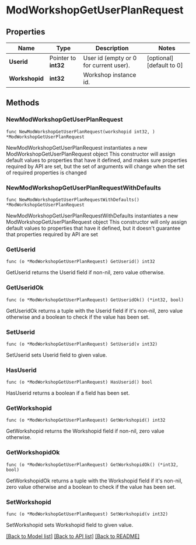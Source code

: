 # ModWorkshopGetUserPlanRequest

## Properties

Name | Type | Description | Notes
------------ | ------------- | ------------- | -------------
**Userid** | Pointer to **int32** | User id (empty or 0 for current user). | [optional] [default to 0]
**Workshopid** | **int32** | Workshop instance id. | 

## Methods

### NewModWorkshopGetUserPlanRequest

`func NewModWorkshopGetUserPlanRequest(workshopid int32, ) *ModWorkshopGetUserPlanRequest`

NewModWorkshopGetUserPlanRequest instantiates a new ModWorkshopGetUserPlanRequest object
This constructor will assign default values to properties that have it defined,
and makes sure properties required by API are set, but the set of arguments
will change when the set of required properties is changed

### NewModWorkshopGetUserPlanRequestWithDefaults

`func NewModWorkshopGetUserPlanRequestWithDefaults() *ModWorkshopGetUserPlanRequest`

NewModWorkshopGetUserPlanRequestWithDefaults instantiates a new ModWorkshopGetUserPlanRequest object
This constructor will only assign default values to properties that have it defined,
but it doesn't guarantee that properties required by API are set

### GetUserid

`func (o *ModWorkshopGetUserPlanRequest) GetUserid() int32`

GetUserid returns the Userid field if non-nil, zero value otherwise.

### GetUseridOk

`func (o *ModWorkshopGetUserPlanRequest) GetUseridOk() (*int32, bool)`

GetUseridOk returns a tuple with the Userid field if it's non-nil, zero value otherwise
and a boolean to check if the value has been set.

### SetUserid

`func (o *ModWorkshopGetUserPlanRequest) SetUserid(v int32)`

SetUserid sets Userid field to given value.

### HasUserid

`func (o *ModWorkshopGetUserPlanRequest) HasUserid() bool`

HasUserid returns a boolean if a field has been set.

### GetWorkshopid

`func (o *ModWorkshopGetUserPlanRequest) GetWorkshopid() int32`

GetWorkshopid returns the Workshopid field if non-nil, zero value otherwise.

### GetWorkshopidOk

`func (o *ModWorkshopGetUserPlanRequest) GetWorkshopidOk() (*int32, bool)`

GetWorkshopidOk returns a tuple with the Workshopid field if it's non-nil, zero value otherwise
and a boolean to check if the value has been set.

### SetWorkshopid

`func (o *ModWorkshopGetUserPlanRequest) SetWorkshopid(v int32)`

SetWorkshopid sets Workshopid field to given value.



[[Back to Model list]](../README.md#documentation-for-models) [[Back to API list]](../README.md#documentation-for-api-endpoints) [[Back to README]](../README.md)


